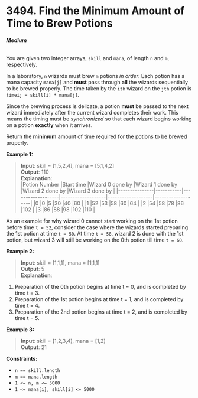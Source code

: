 # 3494. Find the Minimum Amount of Time to Brew Potions
###### **Medium**

You are given two integer arrays, `skill` and `mana`, of length `n` and `m`, respectively.

In a laboratory, `n` wizards must brew `m` potions *in order*. Each potion has a mana capacity `mana[j]` and **must** pass through **all** the wizards sequentially to be brewed properly. The time taken by the `ith` wizard on the `jth` potion is `timeij = skill[i] * mana[j]`.

Since the brewing process is delicate, a potion **must** be passed to the next wizard immediately after the current wizard completes their work. This means the timing must be *synchronized* so that each wizard begins working on a potion **exactly** when it arrives. ​

Return the **minimum** amount of time required for the potions to be brewed properly.
 

**Example 1:**

> **Input**: skill = [1,5,2,4], mana = [5,1,4,2]  
**Output**: 110  
**Explanation**:  
|Potion Number	|Start time	|Wizard 0 done by	|Wizard 1 done by	|Wizard 2 done by	|Wizard 3 done by	|
|---------------|-----------|-------------------|-------------------|-------------------|-------------------|
|0				|0			|5					|30					|40					|60					|
|1				|52			|53					|58					|60					|64					|
|2				|54			|58					|78					|86					|102				|
|3				|86			|88					|98					|102				|110				|

As an example for why wizard 0 cannot start working on the 1st potion before time `t = 52`, consider the case where the wizards started preparing the 1st potion at time `t = 50`. At time `t = 58`, wizard 2 is done with the 1st potion, but wizard 3 will still be working on the 0th potion till time `t = 60`.  

**Example 2:**

> **Input**: skill = [1,1,1], mana = [1,1,1]  
**Output**: 5  
**Explanation**:  
1. Preparation of the 0th potion begins at time t = 0, and is completed by time t = 3.  
2. Preparation of the 1st potion begins at time t = 1, and is completed by time t = 4.  
3. Preparation of the 2nd potion begins at time t = 2, and is completed by time t = 5.  


**Example 3:**

> **Input**: skill = [1,2,3,4], mana = [1,2]  
**Output**: 21  
 

**Constraints:**

- `n == skill.length`
- `m == mana.length`
- `1 <= n, m <= 5000`
- `1 <= mana[i], skill[i] <= 5000`
